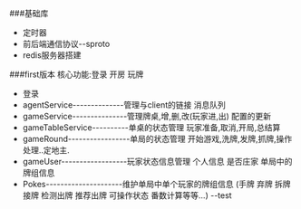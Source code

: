 ###基础库
- 定时器
- 前后端通信协议--sproto
- redis服务器搭建

###first版本 核心功能:登录 开房 玩牌
- 登录
- agentService--------------管理与client的链接 消息队列 
- gameService---------------管理牌桌,增,删,改(玩家进,出)  配置的更新
- gameTableService----------单桌的状态管理 玩家准备,取消,开局,总结算
- gameRound-----------------单局的状态管理 开始游戏,洗牌,发牌,抓牌,操作处理..定地主.
- gameUser------------------玩家状态信息管理 个人信息 是否庄家 单局中的牌组信息
- Pokes---------------------维护单局中单个玩家的牌组信息 (手牌 弃牌 拆牌 接牌 检测出牌 推荐出牌  可操作状态 番数计算等等...)
--test
